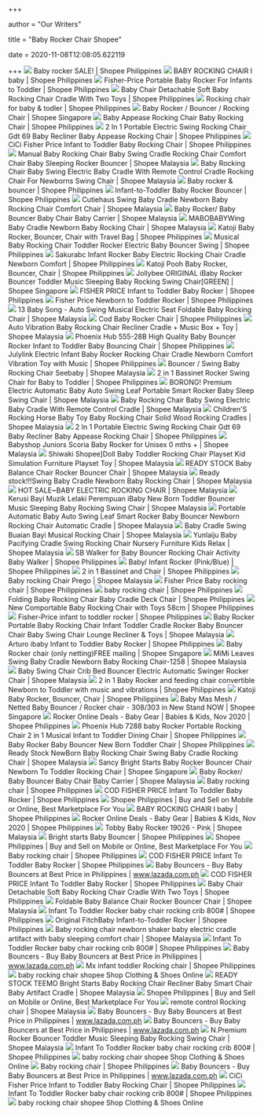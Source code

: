 +++
        
author = "Our Writers"
        
title = "Baby Rocker Chair Shopee"
        
date = 2020-11-08T12:08:05.622119
        
+++
[ ![](https://cf.shopee.ph/file/c878560261bfeed875ce37e5a05cfb51)](https://cf.shopee.ph/file/c878560261bfeed875ce37e5a05cfb51) Baby rocker SALE! | Shopee Philippines
[ ![](https://cf.shopee.ph/file/b2ff972827705f6eacbed31f964c0c6d)](https://cf.shopee.ph/file/b2ff972827705f6eacbed31f964c0c6d) BABY ROCKING CHAIR I baby | Shopee Philippines
[ ![](https://cf.shopee.ph/file/1bfd07a192833bc5ebdf0521dd13c35a)](https://cf.shopee.ph/file/1bfd07a192833bc5ebdf0521dd13c35a) Fisher-Price Portable Baby Rocker For Infants to Toddler | Shopee  Philippines
[ ![](https://cf.shopee.ph/file/6f9a651d80fb39f73d2a51cf1fefb720)](https://cf.shopee.ph/file/6f9a651d80fb39f73d2a51cf1fefb720) Baby Chair Detachable Soft Baby Rocking Chair Cradle With Two Toys | Shopee  Philippines
[ ![](https://cf.shopee.ph/file/4423d118f717af286b5a50b6550037fc)](https://cf.shopee.ph/file/4423d118f717af286b5a50b6550037fc) Rocking chair for baby & todler | Shopee Philippines
[ ![](https://cf.shopee.sg/file/2e51ebca1930d244e5d9d0403cefd271)](https://cf.shopee.sg/file/2e51ebca1930d244e5d9d0403cefd271) Baby Rocker / Bouncer / Rocking Chair | Shopee Singapore
[ ![](https://cf.shopee.ph/file/385fb5fbe5052fbc5dd29bf5f284163e)](https://cf.shopee.ph/file/385fb5fbe5052fbc5dd29bf5f284163e) Baby Appease Rocking Chair Baby Rocking Chair | Shopee Philippines
[ ![](https://cf.shopee.ph/file/20babf0f7d5d61fb174120991836ed01)](https://cf.shopee.ph/file/20babf0f7d5d61fb174120991836ed01) 2 In 1 Portable Electric Swing Rocking Chair Gdt 69 Baby Recliner Baby  Appease Rocking Chair | Shopee Philippines
[ ![](https://cf.shopee.ph/file/7a5784ea6d06e222ceb40ee893c99bff)](https://cf.shopee.ph/file/7a5784ea6d06e222ceb40ee893c99bff) CiCi Fisher Price Infant to Toddler Baby Rocking Chair | Shopee Philippines
[ ![](https://cf.shopee.com.my/file/935d206b2252db105ec8482d4d3ae1a9)](https://cf.shopee.com.my/file/935d206b2252db105ec8482d4d3ae1a9) Manual Baby Rocking Chair Baby Swing Cradle Rocking Chair Comfort Chair Baby  Sleeping Rocker Bouncer | Shopee Malaysia
[ ![](https://cf.shopee.com.my/file/4ddfd3109b2930bb28b4348de1ecb7ce)](https://cf.shopee.com.my/file/4ddfd3109b2930bb28b4348de1ecb7ce) Baby Rocking Chair Baby Swing Electric Baby Cradle With Remote Control Cradle  Rocking Chair For Newborns Swing Chair | Shopee Malaysia
[ ![](https://cf.shopee.ph/file/1e1f75b3fea2836fc87a167da88544d0)](https://cf.shopee.ph/file/1e1f75b3fea2836fc87a167da88544d0) Baby rocker & bouncer | Shopee Philippines
[ ![](https://cf.shopee.ph/file/93be2c718a44a8cda30582c176dcfae7)](https://cf.shopee.ph/file/93be2c718a44a8cda30582c176dcfae7) Infant-to-Toddler Baby Rocker Bouncer | Shopee Philippines
[ ![](https://cf.shopee.com.my/file/7ce82601d8db8482a9945066480407e4)](https://cf.shopee.com.my/file/7ce82601d8db8482a9945066480407e4) Cutiehaus Swing Baby Cradle Newborn Baby Rocking Chair Comfort Chair |  Shopee Malaysia
[ ![](https://cf.shopee.com.my/file/90a272f20c74f506be2cbb8f5942d8a3)](https://cf.shopee.com.my/file/90a272f20c74f506be2cbb8f5942d8a3) Baby Rocker/ Baby Bouncer Baby Chair Baby Carrier | Shopee Malaysia
[ ![](https://cf.shopee.com.my/file/324592365724c23389b38801273cb77f)](https://cf.shopee.com.my/file/324592365724c23389b38801273cb77f) MABOBABYWing Baby Cradle Newborn Baby Rocking Chair | Shopee Malaysia
[ ![](https://cf.shopee.ph/file/3784cf397cd71261f3a1b66bf828d01b)](https://cf.shopee.ph/file/3784cf397cd71261f3a1b66bf828d01b) Katoji Baby Rocker, Bouncer, Chair with Travel Bag | Shopee Philippines
[ ![](https://cf.shopee.ph/file/729dd10e106b39c838591b7e8a3fcb59)](https://cf.shopee.ph/file/729dd10e106b39c838591b7e8a3fcb59) Musical Baby Rocking Chair Toddler Rocker Electric Baby Bouncer Swing |  Shopee Philippines
[ ![](https://cf.shopee.ph/file/bb0b90746ab48f4c87f5f61ccb15a166)](https://cf.shopee.ph/file/bb0b90746ab48f4c87f5f61ccb15a166) Sakurabc Infant Rocker Baby Electric Rocking Chair Cradle Newborn Comfort |  Shopee Philippines
[ ![](https://cf.shopee.ph/file/69be992ae11f515cc7b3e5d81765cdb7)](https://cf.shopee.ph/file/69be992ae11f515cc7b3e5d81765cdb7) Katoji Pooh Baby Rocker, Bouncer, Chair | Shopee Philippines
[ ![](https://cf.shopee.sg/file/e3e73c87b604f1ed2f65bf3e9ba588d1)](https://cf.shopee.sg/file/e3e73c87b604f1ed2f65bf3e9ba588d1) Jollybee ORIGINAL iBaby Rocker Bouncer Toddler Music Sleeping Baby Rocking  Swing Chair[GREEN] | Shopee Singapore
[ ![](https://cf.shopee.ph/file/37fe873b76df114e606d2b75d695d915)](https://cf.shopee.ph/file/37fe873b76df114e606d2b75d695d915) FISHER PRICE Infant to Toddler Baby Rocker | Shopee Philippines
[ ![](https://cf.shopee.ph/file/22d98980f8432a7a04cff19faad9b54e)](https://cf.shopee.ph/file/22d98980f8432a7a04cff19faad9b54e) Fisher Price Newborn to Toddler Rocker | Shopee Philippines
[ ![](https://cf.shopee.com.my/file/280645a3adb5924644404d81ea0a85ef)](https://cf.shopee.com.my/file/280645a3adb5924644404d81ea0a85ef) 13 Baby Song - Auto Swing Musical Electric Seat Foldable Baby Rocking Chair  | Shopee Malaysia
[ ![](https://cf.shopee.ph/file/bb6b390dce3da2d4d23c03285cd9915a)](https://cf.shopee.ph/file/bb6b390dce3da2d4d23c03285cd9915a) Cod Baby Rocker Chair | Shopee Philippines
[ ![](https://cf.shopee.com.my/file/3938af2402fbce2c8014690d84e27799)](https://cf.shopee.com.my/file/3938af2402fbce2c8014690d84e27799) Auto Vibration Baby Rocking Chair Recliner Cradle + Music Box + Toy | Shopee  Malaysia
[ ![](https://cf.shopee.ph/file/6468075b536e3f1971fc612eb65dc88c)](https://cf.shopee.ph/file/6468075b536e3f1971fc612eb65dc88c) Phoenix Hub 555-28B High Quality Baby Bouncer Rocker Infant to Toddler Baby  Bouncing Chair | Shopee Philippines
[ ![](https://cf.shopee.ph/file/3372371d4a40f68cc46139e9581e29e9)](https://cf.shopee.ph/file/3372371d4a40f68cc46139e9581e29e9) Julylink Electric Infant Baby Rocker Rocking Chair Cradle Newborn Comfort  Vibration Toy with Music | Shopee Philippines
[ ![](https://cf.shopee.com.my/file/dfc4345f21e6a4762d1c17d56161a88f)](https://cf.shopee.com.my/file/dfc4345f21e6a4762d1c17d56161a88f) Bouncer / Swing Baby Rocking Chair Seebaby | Shopee Malaysia
[ ![](https://cf.shopee.ph/file/264276c11bd4c595f95531719b836ebb)](https://cf.shopee.ph/file/264276c11bd4c595f95531719b836ebb) 2 in 1 Bassinet Rocker Swing Chair for Baby to Toddler | Shopee Philippines
[ ![](https://cf.shopee.com.my/file/36f4107d505129b770a8b1b13ba874bd)](https://cf.shopee.com.my/file/36f4107d505129b770a8b1b13ba874bd) BORONG! Premium Electric Automatic Baby Auto Swing Leaf Portable Smart Rocker  Baby Sleep Swing Chair | Shopee Malaysia
[ ![](https://cf.shopee.com.my/file/07d1f4eb14b019fa0267fd0f7f38f76d)](https://cf.shopee.com.my/file/07d1f4eb14b019fa0267fd0f7f38f76d) Baby Rocking Chair Baby Swing Electric Baby Cradle With Remote Control  Cradle | Shopee Malaysia
[ ![](https://cf.shopee.com.my/file/5b5d8a1ff6a6fbd2a736c98503cc0d94)](https://cf.shopee.com.my/file/5b5d8a1ff6a6fbd2a736c98503cc0d94) Children'S Rocking Horse Baby Toy Baby Rocking Chair Solid Wood Rocking  Cradles | Shopee Malaysia
[ ![](https://cf.shopee.ph/file/35bbcf665b15b2088e1fe11d4ea7e1eb)](https://cf.shopee.ph/file/35bbcf665b15b2088e1fe11d4ea7e1eb) 2 In 1 Portable Electric Swing Rocking Chair Gdt 69 Baby Recliner Baby  Appease Rocking Chair | Shopee Philippines
[ ![](https://cf.shopee.com.my/file/c71a5e2b18397d29d6776527649ee459)](https://cf.shopee.com.my/file/c71a5e2b18397d29d6776527649ee459) Babyshop Juniors Scoria Baby Rocker for Unisex 0 mths + | Shopee Malaysia
[ ![](https://cf.shopee.com.my/file/ce3bae91358dda521d7503490b0c2428)](https://cf.shopee.com.my/file/ce3bae91358dda521d7503490b0c2428) Shiwaki Shopee]Doll Baby Toddler Rocking Chair Playset Kid Simulation  Furniture Playset Toy | Shopee Malaysia
[ ![](https://cf.shopee.com.my/file/cc76a156ab71aeadeb952264903f3298)](https://cf.shopee.com.my/file/cc76a156ab71aeadeb952264903f3298) READY STOCK Baby Balance Chair Rocker Bouncer Chair | Shopee Malaysia
[ ![](https://cf.shopee.com.my/file/49b11dae24433849cb99a3f81f8487de)](https://cf.shopee.com.my/file/49b11dae24433849cb99a3f81f8487de) Ready stock!!!Swing Baby Cradle Newborn Baby Rocking Chair | Shopee Malaysia
[ ![](https://cf.shopee.com.my/file/13a86147ccb884e271f86bbbd1fef063)](https://cf.shopee.com.my/file/13a86147ccb884e271f86bbbd1fef063) HOT SALE~BABY ELECTRIC ROCKING CHAIR | Shopee Malaysia
[ ![](https://cf.shopee.com.my/file/7e74c8d6388f48870294f1eab4812d2f)](https://cf.shopee.com.my/file/7e74c8d6388f48870294f1eab4812d2f) Kerusi Bayi Muzik Lelaki Perempuan iBaby New Born Toddler Bouncer Music  Sleeping Baby Rocking Swing Chair | Shopee Malaysia
[ ![](https://cf.shopee.com.my/file/ca92a405ae4f7bb63792d8bdc6c458a6)](https://cf.shopee.com.my/file/ca92a405ae4f7bb63792d8bdc6c458a6) Portable Automatic Baby Auto Swing Leaf Smart Rocker Baby Bouncer Newborn Rocking  Chair Automatic Cradle | Shopee Malaysia
[ ![](https://cf.shopee.com.my/file/ec1b5a3513d621b06a3a1e2005811975)](https://cf.shopee.com.my/file/ec1b5a3513d621b06a3a1e2005811975) Baby Cradle Swing Buaian Bayi Musical Rocking Chair | Shopee Malaysia
[ ![](https://cf.shopee.com.my/file/e5cac19fb4ac7db2c34ec29df556b5de)](https://cf.shopee.com.my/file/e5cac19fb4ac7db2c34ec29df556b5de) Yunlaiju Baby Pacifying Cradle Swing Rocking Chair Nursery Furniture Kids  Relax | Shopee Malaysia
[ ![](https://cf.shopee.ph/file/34c5a2a2dd31d958f958254b6afc6ab5)](https://cf.shopee.ph/file/34c5a2a2dd31d958f958254b6afc6ab5) SB Walker for Baby Bouncer Rocking Chair Activity Baby Walker | Shopee  Philippines
[ ![](https://cf.shopee.ph/file/54173ed6aa8901ec0521318ae667b414)](https://cf.shopee.ph/file/54173ed6aa8901ec0521318ae667b414) Baby/ Infant Rocker (Pink/Blue) | Shopee Philippines
[ ![](https://cf.shopee.ph/file/0501dcf85813c6358608ee55db264970)](https://cf.shopee.ph/file/0501dcf85813c6358608ee55db264970) 2 in 1 Bassinet and Chair | Shopee Philippines
[ ![](https://cf.shopee.com.my/file/093ccb8a528830f172349075e664bbca)](https://cf.shopee.com.my/file/093ccb8a528830f172349075e664bbca) Baby rocking Chair Prego | Shopee Malaysia
[ ![](https://cf.shopee.ph/file/3a7efd506570dc565f1a948d4b24a6c9)](https://cf.shopee.ph/file/3a7efd506570dc565f1a948d4b24a6c9)  Fisher Price Baby rocking chair | Shopee Philippines
[ ![](https://cf.shopee.ph/file/b6567c716ff742c60c215a536c2a8d71)](https://cf.shopee.ph/file/b6567c716ff742c60c215a536c2a8d71) baby rocking chair | Shopee Philippines
[ ![](https://cf.shopee.ph/file/11f052af8403c2486f2cd1cc98f7e09f)](https://cf.shopee.ph/file/11f052af8403c2486f2cd1cc98f7e09f) Folding Baby Rocking Chair Baby Cradle Deck Chair | Shopee Philippines
[ ![](https://cf.shopee.ph/file/e683fdda2b0f2ab2bd10248dc7695ba1)](https://cf.shopee.ph/file/e683fdda2b0f2ab2bd10248dc7695ba1) New Comportable Baby Rocking Chair with Toys 58cm | Shopee Philippines
[ ![](https://cf.shopee.ph/file/aee80cf83b00b3565d4511c4d3cba913)](https://cf.shopee.ph/file/aee80cf83b00b3565d4511c4d3cba913) Fisher-Price infant to toddler rocker | Shopee Philippines
[ ![](https://cf.shopee.com.my/file/c8e0bb916bf065b41a7f998e040d5b9a)](https://cf.shopee.com.my/file/c8e0bb916bf065b41a7f998e040d5b9a) Baby Rocker Portable Baby Rocking Chair Infant Toddler Cradle Rocker Baby  Bouncer Chair Baby Swing Chair Lounge Recliner & Toys | Shopee Malaysia
[ ![](https://cf.shopee.ph/file/959adb72bd89d8558076185b06c8ff3e)](https://cf.shopee.ph/file/959adb72bd89d8558076185b06c8ff3e) Arturo ibaby Infant to Toddler Baby Rocker | Shopee Philippines
[ ![](https://cf.shopee.sg/file/4944285e1984fd64302ffc9d08e5d8f8)](https://cf.shopee.sg/file/4944285e1984fd64302ffc9d08e5d8f8) Baby Rocker chair (only netting)FREE mailing | Shopee Singapore
[ ![](https://cf.shopee.com.my/file/3970fefebfbafb54435426d442020f1d)](https://cf.shopee.com.my/file/3970fefebfbafb54435426d442020f1d) MiMi Leaves Swing Baby Cradle Newborn Baby Rocking Chair-1258 | Shopee  Malaysia
[ ![](https://cf.shopee.com.my/file/58c012cabc3531ad673a0b524aa5bdf7)](https://cf.shopee.com.my/file/58c012cabc3531ad673a0b524aa5bdf7) Baby Swing Chair Crib Bed Bouncer Electric Automatic Swinger Rocker Chair |  Shopee Malaysia
[ ![](https://cf.shopee.ph/file/a3a6acae556f15c8888cb959405611be)](https://cf.shopee.ph/file/a3a6acae556f15c8888cb959405611be) 2 in 1 Baby Rocker and feeding chair convertible Newborn to Toddler with  music and vibrations | Shopee Philippines
[ ![](https://cf.shopee.ph/file/278c7383d6d713851455b2974b5d4092)](https://cf.shopee.ph/file/278c7383d6d713851455b2974b5d4092) Katoji Baby Rocker, Bouncer, Chair | Shopee Philippines
[ ![](https://cf.shopee.sg/file/27a4fdffa5d4673a95c707b806cff077)](https://cf.shopee.sg/file/27a4fdffa5d4673a95c707b806cff077) Baby Mas Mesh / Netted Baby Bouncer / Rocker chair - 308/303 in New Stand  NOW | Shopee Singapore
[ ![](https://cf.shopee.ph/file/2b0ef56f9f6fffb337c23d6bcc74c0c9)](https://cf.shopee.ph/file/2b0ef56f9f6fffb337c23d6bcc74c0c9) Rocker Online Deals - Baby Gear | Babies & Kids, Nov 2020 | Shopee  Philippines
[ ![](https://cf.shopee.ph/file/7e1923c1bc0d7f392be2c73132bbac9f)](https://cf.shopee.ph/file/7e1923c1bc0d7f392be2c73132bbac9f) Phoenix Hub 7288 baby Rocker Portable Rocking Chair 2 in 1 Musical Infant  to Toddler Dining Chair | Shopee Philippines
[ ![](https://cf.shopee.ph/file/5b331b026c12faae0b4155ba84e955f1)](https://cf.shopee.ph/file/5b331b026c12faae0b4155ba84e955f1) Baby Rocker Baby Bouncer New Born Toddler Chair | Shopee Philippines
[ ![](https://cf.shopee.com.my/file/252634047f672ec5fb609c620ac6e805)](https://cf.shopee.com.my/file/252634047f672ec5fb609c620ac6e805) Ready Stock NewBorn Baby Rocking Chair Swing Baby Cradle Rocking Chair |  Shopee Malaysia
[ ![](https://cf.shopee.sg/file/1617cbba9777da2180dfb4f9ef862816)](https://cf.shopee.sg/file/1617cbba9777da2180dfb4f9ef862816) Sancy Bright Starts Baby Rocker Bouncer Chair Newborn To Toddler Rocking  Chair | Shopee Singapore
[ ![](https://cf.shopee.com.my/file/5c95ac0980e745cf3ca4add04b1a2212)](https://cf.shopee.com.my/file/5c95ac0980e745cf3ca4add04b1a2212) Baby Rocker/ Baby Bouncer Baby Chair Baby Carrier | Shopee Malaysia
[ ![](https://cf.shopee.ph/file/4681a68e9b7161a0437bddf26ad22f32)](https://cf.shopee.ph/file/4681a68e9b7161a0437bddf26ad22f32) Baby rocking chair | Shopee Philippines
[ ![](https://cf.shopee.ph/file/aa26fb129efa6a985ac7caa62fb0c370)](https://cf.shopee.ph/file/aa26fb129efa6a985ac7caa62fb0c370) COD FISHER PRICE Infant To Toddler Baby Rocker | Shopee Philippines
[ ![](https://cf.shopee.ph/file/991ad7febc4d13a006bca08d14b9a60e)](https://cf.shopee.ph/file/991ad7febc4d13a006bca08d14b9a60e) Shopee Philippines | Buy and Sell on Mobile or Online, Best Marketplace For  You
[ ![](https://cf.shopee.ph/file/f8c2c73be2e49e8f5d04657b8af64a2a)](https://cf.shopee.ph/file/f8c2c73be2e49e8f5d04657b8af64a2a) BABY ROCKING CHAIR I baby | Shopee Philippines
[ ![](https://cf.shopee.ph/file/b0b06e01c9deae8be0ff0fcf27380817)](https://cf.shopee.ph/file/b0b06e01c9deae8be0ff0fcf27380817) Rocker Online Deals - Baby Gear | Babies & Kids, Nov 2020 | Shopee  Philippines
[ ![](https://cf.shopee.com.my/file/705360c4709e6515b53c191a8b8274e7)](https://cf.shopee.com.my/file/705360c4709e6515b53c191a8b8274e7) Tobby Baby Rocker 19026 - Pink | Shopee Malaysia
[ ![](https://cf.shopee.ph/file/4d581e602e6747d720025c3d8920540b)](https://cf.shopee.ph/file/4d581e602e6747d720025c3d8920540b) Bright starts Baby Bouncer | Shopee Philippines
[ ![](https://cf.shopee.ph/file/6ae265556c50051c9f2bd25b0307e1ee)](https://cf.shopee.ph/file/6ae265556c50051c9f2bd25b0307e1ee) Shopee Philippines | Buy and Sell on Mobile or Online, Best Marketplace For  You
[ ![](https://cf.shopee.ph/file/0e3dbcbcc784eb04f8fbada4d68da6d0)](https://cf.shopee.ph/file/0e3dbcbcc784eb04f8fbada4d68da6d0) Baby rocking chair | Shopee Philippines
[ ![](https://cf.shopee.ph/file/94e3ebad0c599dd5bbfa25c9261e0615)](https://cf.shopee.ph/file/94e3ebad0c599dd5bbfa25c9261e0615) COD FISHER PRICE Infant To Toddler Baby Rocker | Shopee Philippines
[ ![](https://ph-test-11.slatic.net/p/11c67e17c760a81d6705ba421fd42d6f.jpg)](https://ph-test-11.slatic.net/p/11c67e17c760a81d6705ba421fd42d6f.jpg) Baby Bouncers - Buy Baby Bouncers at Best Price in Philippines |  www.lazada.com.ph
[ ![](https://cf.shopee.ph/file/0ed676debf41476008723cf4c3d889f5)](https://cf.shopee.ph/file/0ed676debf41476008723cf4c3d889f5) COD FISHER PRICE Infant To Toddler Baby Rocker | Shopee Philippines
[ ![](https://cf.shopee.ph/file/a5673efc31e847b1165522db732dcab9)](https://cf.shopee.ph/file/a5673efc31e847b1165522db732dcab9) Baby Chair Detachable Soft Baby Rocking Chair Cradle With Two Toys | Shopee  Philippines
[ ![](https://cf.shopee.com.my/file/0e9556ac15deda618ed1e5cbf24171b7)](https://cf.shopee.com.my/file/0e9556ac15deda618ed1e5cbf24171b7) Foldable Baby Balance Chair Rocker Bouncer Chair | Shopee Malaysia
[ ![](https://cf.shopee.ph/file/d596729be0889b9c069557de6f4dbaef)](https://cf.shopee.ph/file/d596729be0889b9c069557de6f4dbaef) Infant To Toddler Rocker baby chair rocking crib 800# | Shopee Philippines
[ ![](https://cf.shopee.ph/file/f82381357502001e0700c2301b3ce31e)](https://cf.shopee.ph/file/f82381357502001e0700c2301b3ce31e) Original FitchBaby Infant-to-Toddler Rocker | Shopee Philippines
[ ![](https://cf.shopee.com.my/file/508cdec869d850d2f5db97e8dcfe1415)](https://cf.shopee.com.my/file/508cdec869d850d2f5db97e8dcfe1415) Baby rocking chair newborn shaker baby electric cradle   artifact with  baby sleeping comfort chair | Shopee Malaysia
[ ![](https://cf.shopee.ph/file/57d51ea47a8e924a30aa7e0a9aa3c217)](https://cf.shopee.ph/file/57d51ea47a8e924a30aa7e0a9aa3c217) Infant To Toddler Rocker baby chair rocking crib 800# | Shopee Philippines
[ ![](https://ph-test-11.slatic.net/p/fb2184bf39534f638c0382bb366d8318.jpg)](https://ph-test-11.slatic.net/p/fb2184bf39534f638c0382bb366d8318.jpg) Baby Bouncers - Buy Baby Bouncers at Best Price in Philippines |  www.lazada.com.ph
[ ![](https://cf.shopee.ph/file/4a83c3ab997e4f3f3f09bee3e3ea94ff)](https://cf.shopee.ph/file/4a83c3ab997e4f3f3f09bee3e3ea94ff) Mx infant toddler Rocking chair | Shopee Philippines
[ ![](https://cf.shopee.sg/file/3f99b92f39501ccd359f73d5a15254c0)](https://cf.shopee.sg/file/3f99b92f39501ccd359f73d5a15254c0) baby rocking chair shopee Shop Clothing & Shoes Online
[ ![](https://cf.shopee.com.my/file/805e1de63abb9400591b4651a2fc888c)](https://cf.shopee.com.my/file/805e1de63abb9400591b4651a2fc888c) READY STOCK  TEEMO Bright Starts Baby Rocking Chair Recliner Baby Smart Chair  Baby Artifact Cradle | Shopee Malaysia
[ ![](https://cf.shopee.ph/file/61f1fcdbd78d18c1f3bb13a1ea884a5d)](https://cf.shopee.ph/file/61f1fcdbd78d18c1f3bb13a1ea884a5d) Shopee Philippines | Buy and Sell on Mobile or Online, Best Marketplace For  You
[ ![](https://cf.shopee.com.my/file/0e888a6933aa5f2e56e7498d809a127a)](https://cf.shopee.com.my/file/0e888a6933aa5f2e56e7498d809a127a) remote control Rocking chair | Shopee Malaysia
[ ![](https://ph-test-11.slatic.net/p/9e6f4cb0fed042df75edbd70732b674a.jpg)](https://ph-test-11.slatic.net/p/9e6f4cb0fed042df75edbd70732b674a.jpg) Baby Bouncers - Buy Baby Bouncers at Best Price in Philippines |  www.lazada.com.ph
[ ![](https://ph-test-11.slatic.net/p/f48b801aaf4f29a1c1a29934c3b27b67.jpg)](https://ph-test-11.slatic.net/p/f48b801aaf4f29a1c1a29934c3b27b67.jpg) Baby Bouncers - Buy Baby Bouncers at Best Price in Philippines |  www.lazada.com.ph
[ ![](https://cf.shopee.com.my/file/9974d8cb5ed1ccd1bb0684e35b4c407e)](https://cf.shopee.com.my/file/9974d8cb5ed1ccd1bb0684e35b4c407e) N.Premium Rocker Bouncer Toddler Music Sleeping Baby Rocking Swing Chair |  Shopee Malaysia
[ ![](https://cf.shopee.ph/file/250a864e741a87a84999c06b07a6d6ac)](https://cf.shopee.ph/file/250a864e741a87a84999c06b07a6d6ac) Infant To Toddler Rocker baby chair rocking crib 800# | Shopee Philippines
[ ![](https://cf.shopee.ph/file/f7f73f8f12919eef86a8d337f75a8940)](https://cf.shopee.ph/file/f7f73f8f12919eef86a8d337f75a8940) baby rocking chair shopee Shop Clothing & Shoes Online
[ ![](https://cf.shopee.ph/file/18b30e1c2c03de8a0d7fa5eeafdc4741)](https://cf.shopee.ph/file/18b30e1c2c03de8a0d7fa5eeafdc4741) Baby rocking chair | Shopee Philippines
[ ![](https://ph-test-11.slatic.net/p/9f6297b799e09df2bfd0e30a5e988505.jpg)](https://ph-test-11.slatic.net/p/9f6297b799e09df2bfd0e30a5e988505.jpg) Baby Bouncers - Buy Baby Bouncers at Best Price in Philippines |  www.lazada.com.ph
[ ![](https://cf.shopee.ph/file/42b7565e7cb3ad7b77927d5eaaec348b)](https://cf.shopee.ph/file/42b7565e7cb3ad7b77927d5eaaec348b) CiCi Fisher Price Infant to Toddler Baby Rocking Chair | Shopee Philippines
[ ![](https://cf.shopee.ph/file/44e2e8b138146ae343e6e60dee87724b)](https://cf.shopee.ph/file/44e2e8b138146ae343e6e60dee87724b) Infant To Toddler Rocker baby chair rocking crib 800# | Shopee Philippines
[ ![](https://cf.shopee.ph/file/0971bdb013f5c3e266698ec0a0b3e044)](https://cf.shopee.ph/file/0971bdb013f5c3e266698ec0a0b3e044) baby rocking chair shopee Shop Clothing & Shoes Online
